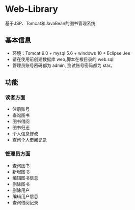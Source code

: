 # Web-Library
基于JSP、Tomcat和JavaBean的图书管理系统

## 基本信息 ## 
* 环境：Tomcat 9.0 + mysql 5.6 + windows 10 + Eclipse Jee
* 请在使用前创建数据库 web,脚本在根目录的 web.sql
* 管理员账号密码都为 admin, 测试账号密码都为 star。

## 功能 ##

### 读者方面 ###

* 注册账号<br>
* 查询图书<br>
* 图书借阅<br>
* 图书归还<br>
* 个人信息修改<br>
* 查询个人借阅记录<br>

### 管理员方面 ###
* 查询图书<br>
* 新增图书<br>
* 编辑图书信息<br>
* 删除图书<br>
* 删除用户<br>
* 编辑用户信息<br>
* 查询借阅记录<br>
